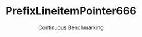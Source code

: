 ---
layout: docu
title: PrefixLineitemPointer666
subtitle: Continuous Benchmarking
selected: Prefix_Tpch
expanded: Benchmarking
benchmark: /individual_results/PrefixLineitemPointer666.html
---